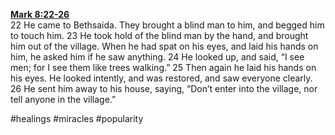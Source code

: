**[Mark 8:22-26](http://www.blueletterbible.org/search/preSearch.cfm?Criteria=Mark+8.22-26&t=NIV)**  
22 He came to Bethsaida. They brought a blind man to him, and begged him to touch him. 23 He took hold of the blind man by the hand, and brought him out of the village. When he had spat on his eyes, and laid his hands on him, he asked him if he saw anything. 24 He looked up, and said, “I see men; for I see them like trees walking.” 25 Then again he laid his hands on his eyes. He looked intently, and was restored, and saw everyone clearly. 26 He sent him away to his house, saying, “Don’t enter into the village, nor tell anyone in the village.”

#healings #miracles #popularity 